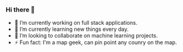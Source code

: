 ### Hi there 👋

- 🔭 I’m currently working on full stack applications.
- 🌱 I’m currently learning new things every day.
- 👯 I’m looking to collaborate on machine learning projects.
- ⚡ Fun fact: I'm a map geek, can pin point any counry on the map. 
